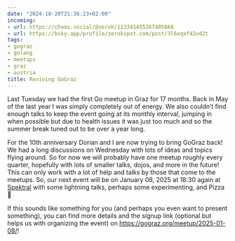 ```yaml
---
date: "2024-10-20T21:36:23+02:00"
incoming:
- url: https://chaos.social/@zerok/113341455267405868
- url: https://bsky.app/profile/zerokspot.com/post/3l6xqxf42ud2t
tags:
- gograz
- golang
- meetups
- graz
- austria
title: Reviving GoGraz
---
```


Last Tuesday we had the first Go meetup in Graz for 17 months. Back in May of the last year I was simply completely out of energy. We also couldn’t find enough talks to keep the event going at its monthly interval, jumping in when possible but due to health issues it was just too much and so the summer break tuned out to be over a year long.

For the 10th anniversary Dorian and I are now trying to bring GoGraz back! We had a long discussions on Wednesday with lots of ideas and topics flying around. So for now we will probably have one meetup roughly every quarter, hopefully with lots of smaller talks, dojos, and more in the future! This can only work with a lot of help and talks by those that come to the meetups. So, our next event will be on January 08, 2025 at 18:30 again at [Spektral]([https://spektral.at](https://spektral.at/)) with some lightning talks, perhaps some experimenting, and Pizza 🙂

If this sounds like something for you (and perhaps you even want to present something), you can find more details and the signup link (optional but helps us with organizing the event) on <https://gograz.org/meetup/2025-01-08/>!
